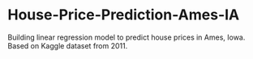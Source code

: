 # House-Price-Prediction-Ames-IA
Building linear regression model to predict house prices in Ames, Iowa. Based on Kaggle dataset from 2011.  
